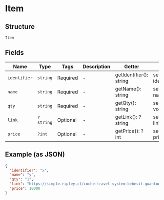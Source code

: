
# Item

## Structure

`Item`

## Fields

| Name | Type | Tags | Description | Getter | Setter |
|  --- | --- | --- | --- | --- | --- |
| `identifier` | `string` | Required | - | getIdentifier(): string | setIdentifier(string identifier): void |
| `name` | `string` | Required | - | getName(): string | setName(string name): void |
| `qty` | `string` | Required | - | getQty(): string | setQty(string qty): void |
| `link` | `?string` | Optional | - | getLink(): ?string | setLink(?string link): void |
| `price` | `?int` | Optional | - | getPrice(): ?int | setPrice(?int price): void |

## Example (as JSON)

```json
{
  "identifier": "x",
  "name": "y",
  "qty": "1",
  "link": "https://simple.ripley.cl/coche-travel-system-bebesit-quantum-2000371599941p",
  "price": 10000
}
```

